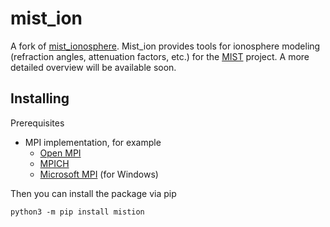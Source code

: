 # mist_ion
A fork of [mist_ionosphere](https://github.com/erika-hornecker/mist_ionosphere). 
Mist_ion provides tools for ionosphere modeling (refraction angles, attenuation factors, etc.)
for the [MIST](http://www.physics.mcgill.ca/mist/) project. A more detailed overview will be 
available soon.

## Installing
Prerequisites
- MPI implementation, for example
  - [Open MPI](https://www.open-mpi.org/) 
  - [MPICH](https://www.mpich.org/)
  - [Microsoft MPI](https://docs.microsoft.com/en-us/message-passing-interface/microsoft-mpi) (for Windows)

Then you can install the package via pip
```
python3 -m pip install mistion
```

[//]: # (## Quick example)

[//]: # (```python)

[//]: # (from mist_ion import IonModel)

[//]: # (from datetime import datetime)

[//]: # ()
[//]: # (# Date and time of observation)

[//]: # (dt = datetime.strptime&#40;'2012-08-15 06:00', '%Y-%m-%d %H:%M'&#41;)

[//]: # ()
[//]: # (# Initial model parameters: telescope position, frequency of observations, datetime)

[//]: # (model = IonModel&#40;)

[//]: # (    lat0=79.433,)

[//]: # (    lon0=-90.766,)

[//]: # (    alt0=0.,)

[//]: # (    freq=45e6,)

[//]: # (    dt=dt)

[//]: # (&#41;)

[//]: # ()
[//]: # (# Create a grid of [gridsize x gridsize] points - azimuth and elevation &#40;telescope POV&#41;)

[//]: # (model.generate_coord_grid&#40;gridsize=100&#41;)

[//]: # ()
[//]: # (# Setup D layer and F layer parameters &#40;number of sublayers, lower and upper limits in m&#41;)

[//]: # (model.setup_dlayer&#40;nlayers=10, d_bot = 6e4, d_top = 9e4&#41;)

[//]: # (model.setup_flayer&#40;nlayers=30&#41;)

[//]: # ()
[//]: # (# Starting calculation with 16 parallel processes)

[//]: # (model.calc&#40;progressbar=True, processes=16&#41;)

[//]: # ()
[//]: # (# Saving results for later use)

[//]: # (model.save&#40;name='test', dir='results'&#41;)

[//]: # ()
[//]: # (# Loading model)

[//]: # (new_model = IonModel.load&#40;'results/test.h5'&#41;)

[//]: # ()
[//]: # (# Plotting results)

[//]: # (model.plot&#40;data='d_e_density'&#41;)

[//]: # ()
[//]: # (# Plotting and saving results)

[//]: # (model.plot&#40;data='d_e_density', file='d_e_density_plot.png'&#41;)

[//]: # (```)